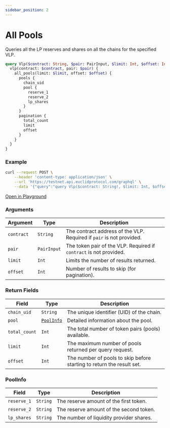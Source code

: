 ```yaml
---
sidebar_position: 2
---
```

# All Pools
Queries all the LP reserves and shares on all the chains for the specified VLP.

```graphql
query Vlp($contract: String, $pair: PairInput, $limit: Int, $offset: Int) {
  vlp(contract: $contract, pair: $pair) {
    all_pools(limit: $limit, offset: $offset) {
      pools {
        chain_uid
        pool {
          reserve_1
          reserve_2
          lp_shares
        }
      }
      pagination {
        total_count
        limit
        offset
      }
    }
  }
}
```

### Example

```bash
curl --request POST \
    --header 'content-type: application/json' \
    --url 'https://testnet.api.euclidprotocol.com/graphql' \
    --data '{"query":"query Vlp($contract: String!, $limit: Int, $offset: Int) {\n  vlp(contract: $contract) {\n    all_pools(limit: $limit, offset: $offset) {\n      pools {\n        chain_uid\n        pool {\n          reserve_1\n          reserve_2\n          lp_shares\n        }\n      }\n      pagination {\n        total_count\n        limit\n        offset\n      }\n    }\n  }\n}","variables":{"contract":"euclid12a4ecpxsz8pz75chryl6wda6fsnqdx8zgn4ykvp0u7v939m50tvswvnvw8","limit":null,"offset":null}}'
```

[Open in Playground](https://testnet.api.euclidprotocol.com/?explorerURLState=N4IgJg9gxgrgtgUwHYBcQC4QEcYIE4CeABAGoA2ADgBQAkUEqeAhlCukQMop4CWSA5gEIANERpkecHmyIBJVKJoQAZsoDOCGfJQBKIsAA6SIkQBulKvUYsZdBtxt7Dxk0SZkyAfQoQIZNVQSUrZB0qIq6prsSqoauvpGrq4%2BfmoJLkkmUAAWTHyeMDxgiZkmKWTppUl4CBp4pgieAIwlVUQ1dQ2eAEytVZSearkdfUkAvqNEExnJTPx8TCg8DJVVKBAo7p70MKiTJqEo%2B0QRcZPT4yXTYyDCIKZMvEwARmS1GCDOJgYgVg6sP3YPwQMCgEjATW6TAALAgoBQAB5qABeAA4KMiAOwAVhyhDIADYAO5gJgE9RILBgBGo5H8JDQggAa1MFAADDBMaYAJwAZm5cGxbJQpjURNMSFMRNRP2EJR%2Bh0BRCQMA8cpcP1OmiVKo8RhuYyAA)


### Arguments

| **Argument** | **Type**     | **Description**                                                                 |
|--------------|--------------|---------------------------------------------------------------------------------|
| `contract`   | `String`     | The contract address of the VLP. Required if `pair` is not provided.           |
| `pair`       | `PairInput`  | The token pair of the VLP. Required if `contract` is not provided.             |
| `limit`      | `Int`        | Limits the number of results returned.                                         |
| `offset`     | `Int`        | Number of results to skip (for pagination).                                    |

### Return Fields

| **Field**                  | **Type**   | **Description**                                             |
|------------------------|--------|---------------------------------------------------------|
| `chain_uid`   | `String` | The unique identifier (UID) of the chain.               |
| `pool`        | [`PoolInfo`](#poolinfo) | Detailed information about the pool.                   |
| `total_count` | `Int`    | The total number of token pairs (pools) available.      |
| `limit`       | `Int`    | The maximum number of pools returned per query request. |
| `offset`      | `Int`    | The number of pools to skip before starting to return the result set. |

### PoolInfo

| **Field**                  | **Type**   | **Description**                                             |
|------------------------|--------|---------------------------------------------------------|
| `reserve_1`              | `String` | The reserve amount of the first token.                  |
| `reserve_2`              | `String` | The reserve amount of the second token.                 |
| `lp_shares`              | `String` | The number of liquidity provider shares.                |

